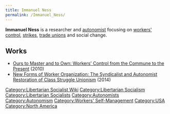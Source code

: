 ```yaml
---
title: Immanuel Ness
permalink: /Immanuel_Ness/
---
```


**Immanuel Ness** is a researcher and
[autonomist](Autonomism.md "wikilink") focusing on [workers'
control](Workers'_Self-Management.md "wikilink"),
[strikes](Strike.md "wikilink"), [trade unions](Trade_Union.md "wikilink") and
social change.

## Works

- [Ours to Master and to Own: Workers' Control from the Commune to the
  Present](Ours_to_Master_and_to_Own:_Workers'_Control_from_the_Commune_to_the_Present.md "wikilink")
  (2010)
- [New Forms of Worker Organization: The Syndicalist and Autonomist
  Restoration of Class Struggle
  Unionism](New_Forms_of_Worker_Organization:_The_Syndicalist_and_Autonomist_Restoration_of_Class_Struggle_Unionism.md "wikilink")
  (2014)

[Category:Libertarian Socialist
Wiki](Category:Libertarian_Socialist_Wiki.md "wikilink")
[Category:Libertarian
Socialism](Category:Libertarian_Socialism.md "wikilink")
[Category:Libertarian
Socialists](Category:Libertarian_Socialists.md "wikilink")
[Category:Autonomists](Category:Autonomists.md "wikilink")
[Category:Autonomism](Category:Autonomism.md "wikilink") [Category:Workers'
Self-Management](Category:Workers'_Self-Management.md "wikilink")
[Category:USA](Category:USA.md "wikilink") [Category:North
America](Category:North_America.md "wikilink")